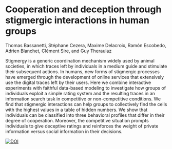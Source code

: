 # Cooperation and deception through stigmergic interactions in human groups

Thomas Bassanetti, Stéphane Cezera, Maxime Delacroix, Ramón Escobedo, Adrien Blanchet, Clément Sire, and Guy Theraulaz

Stigmergy is a generic coordination mechanism widely used by animal societies, in which traces left by individuals in a medium guide and stimulate their subsequent actions. In humans, new forms of stigmergic processes have emerged through the development of online services that extensively use the digital traces left by their users. Here we combine interactive experiments with faithful data-based modeling to investigate how groups of individuals exploit a simple rating system and the resulting traces in an information search task in competitive or non-competitive conditions. We find that stigmergic interactions can help groups to collectively find the cells with the highest values in a table of hidden numbers. We show that individuals can be classified into three behavioral profiles that differ in their degree of cooperation. Moreover, the competitive situation prompts individuals to give deceptive ratings and reinforces the weight of private information versus social information in their decisions.

[![DOI](https://zenodo.org/badge/627953507.svg)](https://zenodo.org/badge/latestdoi/627953507)
